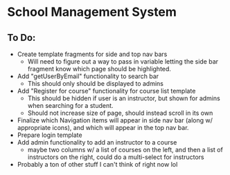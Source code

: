 # School Management System

## To Do:
- Create template fragments for side and top nav bars
    - Will need to figure out a way to pass in variable letting the side bar fragment know which page should be highlighted.
- Add "getUserByEmail" functionality to search bar
    - This should only should be displayed to admins
- Add "Register for course" functionality for course list template
    - This should be hidden if user is an instructor, but shown for admins when searching for a student.
    - Should not increase size of page, should instead scroll in its own <div>
- Finalize which Navigation items will appear in side nav bar (along w/ appropriate icons), and which will appear in the top nav bar.
- Prepare login template
- Add admin functionality to add an instructor to a course
    - maybe two columns w/ a list of courses on the left, and then a list of instructors on the right, could do a multi-select for instructors
- Probably a ton of other stuff I can't think of right now lol
